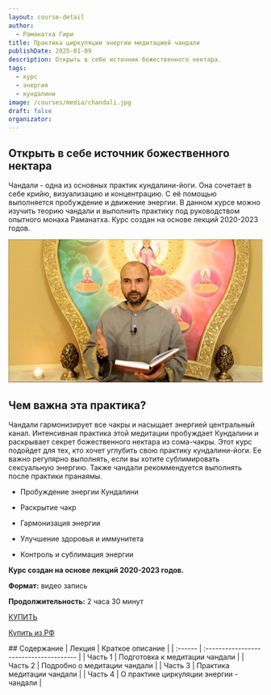 ```yaml
---
layout: course-detail
author:
  - Раманатха Гири
title: Практика циркуляции энергии медитацией чандали
publishDate: 2025-01-09
description: Открыть в себе источник божественного нектара.
tags:
  - курс
  - энергия
  - кундалини
image: /courses/media/chandali.jpg
draft: false
organizator:
---
```

## Открыть в себе источник божественного нектара
Чандали - одна из основных практик кундалини-йоги. Она сочетает в себе крийю, визуализацию и концентрацию. С её помощью выполняется пробуждение и движение энергии. В данном курсе можно изучить теорию чандали и выполнить практику под руководством опытного монаха Раманатха. Курс создан на основе лекций 2020-2023 годов.

![прана](/courses/media/chandali_lend.jpg)


## Чем важна эта практика?
Чандали гармонизирует все чакры и насыщает энергией центральный канал. Интенсивная практика этой медитации пробуждает Кундалини и раскрывает секрет божественного нектара из сома-чакры. Этот курс подойдет для тех, кто хочет углубить свою практику кундалини-йоги. Ее важно регулярно выполнять, если вы хотите сублимировать сексуальную энергию. Также чандали рекоммендуется выполнять после практики пранаямы.

- Пробуждение энергии Кундалини
    
- Раскрытие чакр
    
- Гармонизация энергии
    
- Улучшение здоровья и иммунитета
    
- Контроль и сублимация энергии


**Курс создан на основе лекций 2020-2023 годов.**

**Формат:** видео запись

**Продолжительность:** 2 часа 30 минут

<div class="buy-link">

[КУПИТЬ](https://www.dattatreya.space/enroll/3131399)
</div>

<div class="buy-link"> 

[Купить из РФ](https://t.me/media_mandala)
</div>
## Содержание
| Лекция  | Краткое описание                        |
| :------ | :-------------------------------------- |
| Часть 1 | Подготовка к медитации чандали          |
| Часть 2 | Подробно о медитации чандали            |
| Часть 3 | Практика медитации чандали              |
| Часть 4 | О практике циркуляции энергии - чандали |



